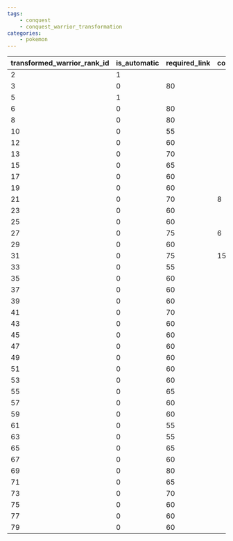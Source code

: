 ```yaml
---
tags:
    - conquest
    - conquest_warrior_transformation
categories:
    - pokemon
---
```


| transformed_warrior_rank_id | is_automatic | required_link | completed_episode_id | current_episode_id | distant_warrior_id | female_warlord_count | pokemon_count | collection_type_id | warrior_count |
|-----------------------------|--------------|---------------|----------------------|--------------------|--------------------|----------------------|---------------|--------------------|---------------|
| 2                           | 1            |               |                      |                    |                    |                      |               |                    |               |
| 3                           | 0            | 80            |                      | 38                 |                    |                      |               |                    |               |
| 5                           | 1            |               |                      |                    |                    |                      |               |                    |               |
| 6                           | 0            | 80            |                      | 38                 |                    |                      |               |                    |               |
| 8                           | 0            | 80            |                      | 2                  |                    |                      |               |                    |               |
| 10                          | 0            | 55            |                      |                    |                    |                      |               |                    |               |
| 12                          | 0            | 60            |                      |                    |                    |                      |               |                    |               |
| 13                          | 0            | 70            |                      |                    |                    |                      |               |                    |               |
| 15                          | 0            | 65            |                      |                    |                    |                      |               |                    |               |
| 17                          | 0            | 60            |                      |                    | 22                 |                      |               |                    |               |
| 19                          | 0            | 60            |                      |                    |                    |                      | 100           |                    |               |
| 21                          | 0            | 70            | 8                    |                    |                    |                      |               |                    |               |
| 23                          | 0            | 60            |                      |                    |                    |                      |               |                    |               |
| 25                          | 0            | 60            |                      |                    |                    |                      |               | 4                  |               |
| 27                          | 0            | 75            | 6                    |                    |                    |                      |               |                    |               |
| 29                          | 0            | 60            |                      | 30                 |                    |                      |               |                    |               |
| 31                          | 0            | 75            | 15                   |                    |                    |                      |               |                    |               |
| 33                          | 0            | 55            |                      |                    |                    |                      |               |                    |               |
| 35                          | 0            | 60            |                      |                    |                    |                      |               |                    |               |
| 37                          | 0            | 60            |                      |                    |                    |                      |               | 8                  |               |
| 39                          | 0            | 60            |                      |                    |                    |                      |               |                    |               |
| 41                          | 0            | 70            |                      |                    |                    |                      |               |                    | 50            |
| 43                          | 0            | 60            |                      |                    |                    |                      |               |                    |               |
| 45                          | 0            | 60            |                      |                    |                    |                      |               |                    |               |
| 47                          | 0            | 60            |                      |                    | 7                  |                      |               |                    |               |
| 49                          | 0            | 60            |                      |                    |                    |                      |               |                    |               |
| 51                          | 0            | 60            |                      |                    |                    |                      |               |                    |               |
| 53                          | 0            | 60            |                      |                    |                    |                      |               |                    |               |
| 55                          | 0            | 65            |                      |                    |                    |                      |               |                    |               |
| 57                          | 0            | 60            |                      |                    |                    | 3                    |               |                    |               |
| 59                          | 0            | 60            |                      |                    |                    |                      |               |                    |               |
| 61                          | 0            | 55            |                      |                    |                    |                      |               |                    |               |
| 63                          | 0            | 55            |                      |                    |                    |                      |               |                    |               |
| 65                          | 0            | 65            |                      |                    |                    |                      |               |                    |               |
| 67                          | 0            | 60            |                      |                    |                    |                      |               |                    |               |
| 69                          | 0            | 80            |                      |                    |                    |                      |               |                    |               |
| 71                          | 0            | 65            |                      |                    |                    |                      |               |                    |               |
| 73                          | 0            | 70            |                      |                    |                    |                      |               |                    |               |
| 75                          | 0            | 60            |                      |                    |                    |                      |               |                    |               |
| 77                          | 0            | 60            |                      |                    |                    |                      |               |                    |               |
| 79                          | 0            | 60            |                      |                    |                    |                      |               |                    |               |
